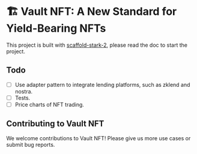 # 🏗 Vault NFT: A New Standard for Yield-Bearing NFTs

This project is built with [scaffold-stark-2](https://github.com/Quantum3-Labs/scaffold-stark-2), please read the doc to start the project.

## **Todo**
- [ ] Use adapter pattern to integrate lending platforms, such as zklend and nostra.
- [ ] Tests.
- [ ] Price charts of NFT trading.

## Contributing to Vault NFT

We welcome contributions to Vault NFT! Please give us more use cases or submit bug reports.
